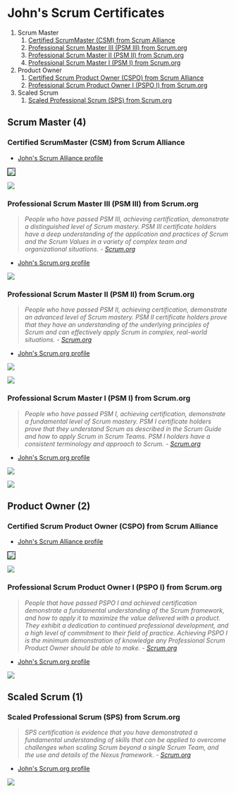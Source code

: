 # John's Scrum Certificates

1. Scrum Master
	1. [Certified ScrumMaster (CSM) from Scrum Alliance](#certified-scrummaster-csm-from-scrum-alliance)
	1. [Professional Scrum Master III (PSM III) from Scrum.org](#professional-scrum-master-iii-psm-iii-from-scrumorg)
	1. [Professional Scrum Master II (PSM II) from Scrum.org](#professional-scrum-master-ii-psm-ii-from-scrumorg)
	1. [Professional Scrum Master I (PSM I) from Scrum.org](#professional-scrum-master-i-psm-i-from-scrumorg)
1. Product Owner
	1. [Certified Scrum Product Owner (CSPO) from Scrum Alliance](#certified-scrum-product-owner-cspo-from-scrum-alliance)
	1. [Professional Scrum Product Owner I (PSPO I) from Scrum.org](#professional-scrum-product-owner-i-pspo-i-from-scrumorg)
1. Scaled Scrum
	1. [Scaled Professional Scrum (SPS) from Scrum.org](#scaled-professional-scrum-sps-from-scrumorg)

## Scrum Master (4)

### Certified ScrumMaster (CSM) from Scrum Alliance

* [John's Scrum Alliance profile](https://www.scrumalliance.org/community/profile/jwang96)

<img src="../cert_scrum_scrum-master_scrumalliance_certified-scrum-master--csm_2025-09-04.png" style="border:1px solid #000000" />

![](cert_scrum_scrum-master_scrumalliance_certified-scrum-master--csm_2012-12-14_trim.png)

### Professional Scrum Master III (PSM III) from Scrum.org

> *People who have passed PSM III, achieving certification, demonstrate a distinguished level of Scrum mastery. PSM III certificate holders  have a deep understanding of the application and practices of Scrum and the Scrum Values in a variety of complex team and organizational situations. - [Scrum.org](https://www.scrum.org/professional-scrum-certifications/professional-scrum-master-assessments)*

* [John's Scrum.org profile](https://www.scrum.org/user/16066/)

![](cert_scrum_scrum-master_scrum-org_professional-scrum-master-iii--psm-iii_2012-12-29_2023-09-13.png)

### Professional Scrum Master II (PSM II) from Scrum.org

> *People who have passed PSM II, achieving certification, demonstrate an advanced level of Scrum mastery. PSM II certificate holders prove that they have an understanding of the underlying principles of Scrum and can effectively apply Scrum in complex, real-world situations. - [Scrum.org](https://www.scrum.org/professional-scrum-certifications/professional-scrum-master-assessments)*

* [John's Scrum.org profile](https://www.scrum.org/user/16066/)

![](cert_scrum_scrum-master_scrum-org_professional-scrum-master-ii--psm-ii_2012-12-29_2023-09-13.png)

![](cert_scrum_scrum-master_scrum-org_professional-scrum-master-ii--psm-ii_2012-12-29.png)

### Professional Scrum Master I (PSM I) from Scrum.org

> *People who have passed PSM I, achieving certification, demonstrate a fundamental level of Scrum mastery. PSM I certificate holders prove that they understand Scrum as described in the Scrum Guide and how to apply Scrum in Scrum Teams.  PSM I holders have a consistent terminology and approach to Scrum. - [Scrum.org](https://www.scrum.org/professional-scrum-certifications/professional-scrum-master-assessments)*

* [John's Scrum.org profile](https://www.scrum.org/user/16066/)

![](cert_scrum_scrum-master_scrum-org_professional-scrum-master-i--psm-i_2012-12-14_2023-09-13.png)

![](cert_scrum_scrum-master_scrum-org_professional-scrum-master-i--psm-i_2012-12-14.png)

## Product Owner (2)

### Certified Scrum Product Owner (CSPO) from Scrum Alliance

* [John's Scrum Alliance profile](https://www.scrumalliance.org/community/profile/jwang96)

<img src="../cert_scrum_product-owner_scrumalliance_certified-scrum-product-owner--cspo_2025-09-04.png" style="border:1px solid #000000" />

![](cert_scrum_product-owner_scrumalliance_certified-scrum-product-owner--cspo_2012-12-07_trim.png)

### Professional Scrum Product Owner I (PSPO I) from Scrum.org

> *People that have passed PSPO I and achieved certification demonstrate a fundamental understanding of the Scrum framework, and how to apply it to maximize the value delivered with a product. They exhibit a dedication to continued professional development, and a high level of commitment to their field of practice. Achieving PSPO I is the minimum demonstration of knowledge any Professional Scrum Product Owner should be able to make. - [Scrum.org](https://www.scrum.org/professional-scrum-product-owner-certifications)*

* [John's Scrum.org profile](https://www.scrum.org/user/16066/)

![](cert_scrum_product-owner_scrum-org_professional-scrum-product-owner-i--pspo-i_2023-09-14.png)

## Scaled Scrum (1)

### Scaled Professional Scrum (SPS) from Scrum.org

> *SPS certification is evidence that you have demonstrated a fundamental understanding of skills that can be applied to overcome challenges when scaling Scrum beyond a single Scrum Team, and the use and details of the Nexus framework. - [Scrum.org](https://www.scrum.org/assessments/scaled-professional-scrum-certification)*

* [John's Scrum.org profile](https://www.scrum.org/user/16066/)

![](cert_scrum_scaled_scrum-org_scaled-professional-scrum--sps_2023-09-14.png)